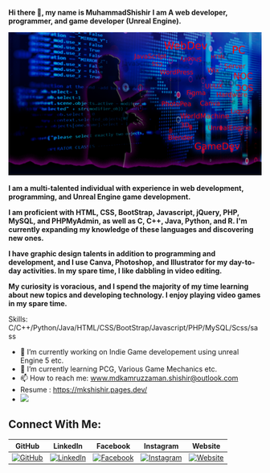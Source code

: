 **Hi there 👋, my name is MuhammadShishir** 
**I am A web developer, programmer, and game developer (Unreal Engine).** 

![I am A web developer, programmer, and game developer (Unreal Engine).](https://github.com/MuhammadShishir/MuhammadShishir/blob/main/1.jpg)

**I am a multi-talented individual with experience in web development, programming, and Unreal Engine game development.** 

**I am proficient with HTML, CSS, BootStrap, Javascript, jQuery, PHP, MySQL, and PHPMyAdmin, as well as C, C++, Java, Python, and R. I'm currently expanding my knowledge of these languages and discovering new ones.** 

**I have graphic design talents in addition to programming and development, and I use Canva, Photoshop, and Illustrator for my day-to-day activities. In my spare time, I like dabbling in video editing.** 

**My curiosity is voracious, and I spend the majority of my time learning about new topics and developing technology. I enjoy playing video games in my spare time.**

Skills: C/C++/Python/Java/HTML/CSS/BootStrap/Javascript/PHP/MySQL/Scss/sass

- 🔭 I’m currently working on Indie Game developement using unreal Engine 5 etc.
- 🌱 I’m currently learning PCG, Various Game Mechanics etc.
- 📫 How to reach me: www.mdkamruzzaman.shishir@outlook.com 
- Resume : https://mkshishir.pages.dev/
- ![](https://komarev.com/ghpvc/?username=MuhammadShishir&abbreviated=true&color=bluepurple&style=for-the-badge)
## Connect With Me:

| GitHub   | LinkedIn   | Facebook   | Instagram   | Website    |
|----------|------------|------------|-------------|------------|
| [![GitHub](https://cdn.jsdelivr.net/npm/simple-icons@3.0.1/icons/github.svg)](https://github.com/MuhammadShishir) | [![LinkedIn](https://cdn.jsdelivr.net/npm/simple-icons@3.0.1/icons/linkedin.svg)](https://www.linkedin.com/in/md-kamruzzaman-shishir) | [![Facebook](https://cdn.jsdelivr.net/npm/simple-icons@3.0.1/icons/facebook.svg)](https://www.facebook.com/muhammad.shishir.75) | [![Instagram](https://cdn.jsdelivr.net/npm/simple-icons@3.0.1/icons/instagram.svg)](https://www.instagram.com/m.k.shishir) | [![Website](https://cdn.jsdelivr.net/npm/simple-icons@3.0.1/icons/icloud.svg)](https://mkshishir.pages.dev) |
